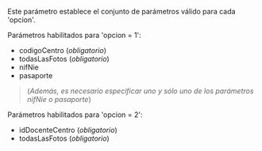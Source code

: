 Este parámetro establece el conjunto de parámetros válido para cada 'opcion'.

Parámetros habilitados para 'opcion = 1': 

* codigoCentro (_obligatorio_)
* todasLasFotos (_obligatorio_)
* nifNie 
* pasaporte

> (_Además, es necesario especificar uno y sólo uno de los parámetros nifNie o pasaporte_)

Parámetros habilitados para 'opcion = 2': 

* idDocenteCentro (_obligatorio_)
* todasLasFotos (_obligatorio_)